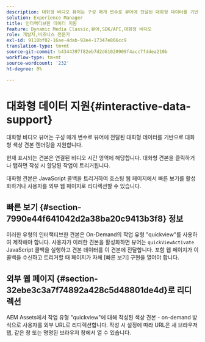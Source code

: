 ```yaml
---
description: 대화형 비디오 뷰어는 구성 매개 변수로 뷰어에 전달된 대화형 데이터를 기반으로 대화형 색상 견본 렌더링을 지원합니다.
solution: Experience Manager
title: 인터랙티브한 데이터 지원
feature: Dynamic Media Classic,뷰어,SDK/API,대화형 비디오
role: 개발자,비즈니스 전문가
exl-id: 9118bf02-16ae-4dab-92e4-17347e866cc9
translation-type: tm+mt
source-git-commit: b4344397f82eb7d2d61020909f4acc7fddea210b
workflow-type: tm+mt
source-wordcount: '232'
ht-degree: 0%

---
```


# 대화형 데이터 지원{#interactive-data-support}

대화형 비디오 뷰어는 구성 매개 변수로 뷰어에 전달된 대화형 데이터를 기반으로 대화형 색상 견본 렌더링을 지원합니다.

현재 표시되는 견본은 연결된 비디오 시간 영역에 해당합니다. 대화형 견본을 클릭하거나 탭하면 작성 시 할당된 작업이 트리거됩니다.

대화형 견본은 JavaScript 콜백을 트리거하여 호스팅 웹 페이지에서 빠른 보기를 활성화하거나 사용자를 외부 웹 페이지로 리디렉션할 수 있습니다.

## 빠른 보기 {#section-7990e44f641042d2a38ba20c9413b3f8} 정보

이러한 유형의 인터랙티브한 견본은 On-Demand의 작업 유형 &quot;quickview&quot;를 사용하여 제작해야 합니다. 사용자가 이러한 견본을 활성화하면 뷰어는 `quickViewActivate` JavaScript 콜백을 실행하고 견본 데이터를 이 견본에 전달합니다. 포함 웹 페이지가 이 콜백을 수신하고 트리거할 때 페이지가 자체 [빠른 보기] 구현을 열어야 합니다.

## 외부 웹 페이지 {#section-32ebe3c3a7f74892a428c5d48801de4d}로 리디렉션

AEM Assets에서 작업 유형 &quot;quickview&quot;에 대해 작성된 색상 견본 - on-demand 방식으로 사용자를 외부 URL로 리디렉션합니다. 작성 시 설정에 따라 URL은 새 브라우저 탭, 같은 창 또는 명명된 브라우저 창에서 열 수 있습니다.
